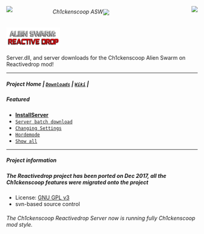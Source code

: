 <a href=https://github.com/Ch1ckenscoop/Project/blob/master/READRD.md><img align=right src=https://github.com/Ch1ckenscoop/svn/blob/master/wiki/googlecode-home.png /></a>
[]()

<a href=https://github.com/Ch1ckenscoop/Project><img align=left src=https://github.com/Ch1ckenscoop/svn/blob/master/wiki/ch1ckenscoop_logo.jpg width=122/></a>
[]()

###### Ch1ckenscoop ASW<a href=https://github.com/Ch1ckenscoop/Project><img align=center src=https://github.com/Ch1ckenscoop/svn/blob/master/wiki/asw_logo.png width=38/></a>
[]()

<a href=https://github.com/Ch1ckenscoop/Project/blob/master/READRD.md><img src=https://github.com/ch1ckenscoop/svn-rd/blob/master/wiki/asw_reactivedrop_logo2.jpg width=142/></a>
[]()

Server.dll, and server downloads for the Ch1ckenscoop Alien Swarm on Reactivedrop mod!

---

##### Project Home | [`Downloads`](https://github.com/ch1ckenscoop/Downloads) | [`Wiki`](https://github.com/ch1ckenscoop/svn-rd/blob/master/wiki) |

##### Featured
* [**InstallServer**](https://github.com/ch1ckenscoop/svn-rd/blob/master/wiki/InstallServer.wiki)
* [`Server batch download`](https://github.com/ch1ckenscoop/svn-rd/blob/master/wiki/batch_download.wiki)
* [`Changing Settings`](https://github.com/ch1ckenscoop/svn-rd/blob/master/wiki/Changing_Settings.wiki)
* [`Hordemode`](https://github.com/ch1ckenscoop/svn-rd/blob/master/wiki/Hordemode.wiki)
* [`Show all`](https://github.com/ch1ckenscoop/svn-rd/tree/master/server/reactivedrop/cfg) 

---

##### Project information

##### The Reactivedrop project has been ported on Dec 2017, all the Ch1ckenscoop features were migrated onto the project
 * License:  [GNU GPL v3](http://www.gnu.org/licenses/gpl-3.0-standalone.html)
 * svn-based source control

###### The Ch1ckenscoop Reactivedrop Server now is running fully Ch1ckenscoop mod style.
